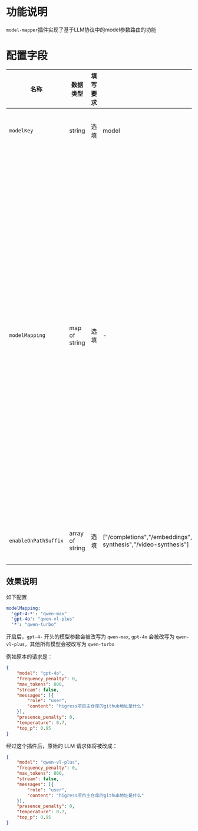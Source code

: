 # 功能说明
`model-mapper`插件实现了基于LLM协议中的model参数路由的功能

# 配置字段

| 名称                 | 数据类型        | 填写要求                | 默认值                   | 描述                                                                                                                                                                                                                                                         |
| -----------          | --------------- | ----------------------- | ------                   | -------------------------------------------                                                                                                                                                                                                                  |
| `modelKey`           | string          | 选填                    | model                    | 请求body中model参数的位置                                                                                                                                                                                                                                    |
| `modelMapping`       | map of string   | 选填                    | -                        | AI 模型映射表，用于将请求中的模型名称映射为服务提供商支持模型名称。<br/>1. 支持前缀匹配。例如用 "gpt-3-*" 匹配所有名称以“gpt-3-”开头的模型；<br/>2. 支持使用 "*" 为键来配置通用兜底映射关系；<br/>3. 如果映射的目标名称为空字符串 ""，则表示保留原模型名称。 |
| `enableOnPathSuffix` | array of string | 选填                    | ["/completions","/embeddings","/images/generations","/audio/speech","/fine_tuning/jobs","/moderations","/image-synthesis","/video-synthesis"] | 只对这些特定路径后缀的请求生效|


## 效果说明

如下配置

```yaml
modelMapping:
  'gpt-4-*': "qwen-max"
  'gpt-4o': "qwen-vl-plus"
  '*': "qwen-turbo"
```

开启后，`gpt-4-` 开头的模型参数会被改写为 `qwen-max`, `gpt-4o` 会被改写为 `qwen-vl-plus`，其他所有模型会被改写为 `qwen-turbo`

例如原本的请求是：

```json
{
    "model": "gpt-4o",
    "frequency_penalty": 0,
    "max_tokens": 800,
    "stream": false,
    "messages": [{
        "role": "user",
        "content": "higress项目主仓库的github地址是什么"
    }],
    "presence_penalty": 0,
    "temperature": 0.7,
    "top_p": 0.95
}
```


经过这个插件后，原始的 LLM 请求体将被改成：

```json
{
    "model": "qwen-vl-plus",
    "frequency_penalty": 0,
    "max_tokens": 800,
    "stream": false,
    "messages": [{
        "role": "user",
        "content": "higress项目主仓库的github地址是什么"
    }],
    "presence_penalty": 0,
    "temperature": 0.7,
    "top_p": 0.95
}
```
